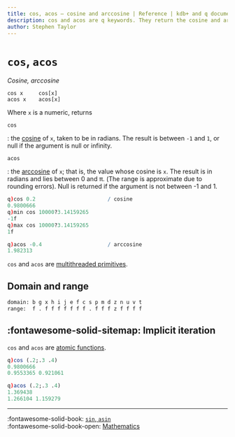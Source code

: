 ```yaml
---
title: cos, acos – cosine and arccosine | Reference | kdb+ and q documentation
description: cos and acos are q keywords. They return the cosine and arccosine respectively of their numeric argument.
author: Stephen Taylor
---
```

# `cos`, `acos`


_Cosine, arccosine_





```syntax
cos x     cos[x]
acos x    acos[x]
```

Where `x` is a numeric, returns 

`cos`

: the [cosine](https://en.wikipedia.org/wiki/Trigonometric_functions#cosine) 
of `x`, taken to be in radians. The result is between `-1` and `1`, or null if the argument is null or infinity.

`acos`

: the [arccosine](https://en.wikipedia.org/wiki/Inverse_trigonometric_functions#Basic_properties) of `x`; that is, the value whose cosine is `x`. The result is in radians and lies between 0 and &pi;. (The range is approximate due to rounding errors).
Null is returned if the argument is not between -1 and 1.

```q
q)cos 0.2                       / cosine
0.9800666
q)min cos 10000?3.14159265
-1f
q)max cos 10000?3.14159265
1f

q)acos -0.4                     / arccosine
1.982313
```

`cos` and `acos` are [multithreaded primitives](../kb/mt-primitives.md).


## Domain and range

```txt
domain: b g x h i j e f c s p m d z n u v t
range:  f . f f f f f f f . f f f z f f f f
```



## :fontawesome-solid-sitemap: Implicit iteration

`cos` and `acos` are [atomic functions](../basics/atomic.md).

```q
q)cos (.2;.3 .4)
0.9800666
0.9553365 0.921061

q)acos (.2;.3 .4)
1.369438
1.266104 1.159279
```



----
:fontawesome-solid-book:
[`sin`, `asin`](sin.md)
<br>
:fontawesome-solid-book-open:
[Mathematics](../basics/math.md)

